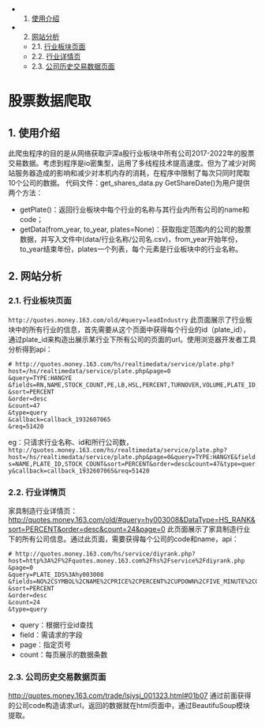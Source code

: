 
- 1. [使用介绍](#1-使用介绍)
- 2. [网站分析](#2-网站分析)
    - 2.1. [行业板块页面](#21-行业板块页面)
    - 2.2. [行业详情页](#22-行业详情页)
    - 2.3. [公司历史交易数据页面](#23-公司历史交易数据页面)

# 股票数据爬取

## 1. 使用介绍
此爬虫程序的目的是从网络获取沪深a股行业板块中所有公司2017-2022年的股票交易数据。考虑到程序是io密集型，运用了多线程技术提高速度。但为了减少对网站服务器造成的影响和减少对本机内存的消耗，在程序中限制了每次只同时爬取10个公司的数据。
代码文件：get_shares_data.py
GetShareDate()为用户提供两个方法：
- getPlate()：返回行业板块中每个行业的名称与其行业内所有公司的name和code；
- getData(from_year, to_year, plates=None)：获取指定范围内的公司的股票数据，并写入文件中(data/行业名称/公司名.csv)，from_year开始年份，to_year结束年份，plates一个列表，每个元素是行业板块中的行业名称。

## 2. 网站分析

### 2.1. 行业板块页面
`http://quotes.money.163.com/old/#query=leadIndustry`
此页面展示了行业板块中的所有行业的信息，首先需要从这个页面中获得每个行业的id（plate_id），通过plate_id来构造出展示某行业下所有公司的页面的url。使用浏览器开发者工具分析得到api：
```
# http://quotes.money.163.com/hs/realtimedata/service/plate.php?
host=/hs/realtimedata/service/plate.php&page=0
&query=TYPE:HANGYE
&fields=RN,NAME,STOCK_COUNT,PE,LB,HSL,PERCENT,TURNOVER,VOLUME,PLATE_ID,TYPE_CODE,PRICE,UPNUM,DOWNNUM,MAXPERCENTSTOCK,MINPERCENTSTOCK
&sort=PERCENT
&order=desc
&count=47
&type=query
&callback=callback_1932607065
&req=51420
```
eg：只请求行业名称、id和所行公司数，`http://quotes.money.163.com/hs/realtimedata/service/plate.php?host=/hs/realtimedata/service/plate.php&page=0&query=TYPE:HANGYE&fields=NAME,PLATE_ID,STOCK_COUNT&sort=PERCENT&order=desc&count=47&type=query&callback=callback_1932607065&req=51420`

### 2.2. 行业详情页
家具制造行业详情页：http://quotes.money.163.com/old/#query=hy003008&DataType=HS_RANK&sort=PERCENT&order=desc&count=24&page=0 
此页面展示了家具制造行业下的所有公司信息。通过此页面，需要获得每个公司的code和name，api：
```
# http://quotes.money.163.com/hs/service/diyrank.php?
host=http%3A%2F%2Fquotes.money.163.com%2Fhs%2Fservice%2Fdiyrank.php
&page=0
&query=PLATE_IDS%3Ahy003008
&fields=NO%2CSYMBOL%2CNAME%2CPRICE%2CPERCENT%2CUPDOWN%2CFIVE_MINUTE%2COPEN%2CYESTCLOSE%2CHIGH%2CLOW%2CVOLUME%2CTURNOVER%2CHS%2CLB%2CWB%2CZF%2CPE%2CMCAP%2CTCAP%2CMFSUM%2CMFRATIO.MFRATIO2%2CMFRATIO.MFRATIO10%2CSNAME%2CCODE%2CANNOUNMT%2CUVSNEWS
&sort=PERCENT
&order=desc
&count=24
&type=query
```
- query：根据行业id查找
- field：需请求的字段
- page：指定页号
- count：每页展示的数据条数

### 2.3. 公司历史交易数据页面
http://quotes.money.163.com/trade/lsjysj_001323.html#01b07
通过前面获得的公司code构造请求url，返回的数据就在html页面中，通过BeautifuSoup模块提取。